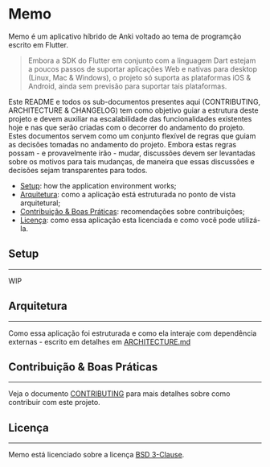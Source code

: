# Memo

Memo é um aplicativo híbrido de Anki voltado ao tema de programção escrito em Flutter.

> Embora a SDK do Flutter em conjunto com a linguagem Dart estejam a poucos passos de suportar aplicações Web e nativas
> para desktop (Linux, Mac & Windows), o projeto só suporta as plataformas iOS & Android, ainda sem previsão para 
> suportar tais plataformas.

Este README e todos os sub-documentos presentes aqui (CONTRIBUTING, ARCHITECTURE & CHANGELOG) tem como objetivo guiar a 
estrutura deste projeto e devem auxiliar na escalabilidade das funcionalidades existentes hoje e nas que serão criadas
com o decorrer do andamento do projeto. Estes documentos servem como um conjunto flexível de regras que guiam as 
decisões tomadas no andamento do projeto. Embora estas regras possam - e provavelmente irão - mudar, discussões devem
ser levantadas sobre os motivos para tais mudanças, de maneira que essas discussões e decisões sejam transparentes para 
todos.

- [Setup](#-setup): how the application environment works;
- [Arquitetura](#-arquitetura): como a aplicação está estruturada no ponto de vista arquitetural;
- [Contribuição & Boas Práticas](#-contribuição--boas-práticas): recomendações sobre contribuições;
- [Licença](#-licença): como essa aplicação esta licenciada e como você pode utilizá-la.

## Setup
---

WIP

## Arquitetura
---

Como essa aplicação foi estruturada e como ela interaje com dependência externas - escrito em detalhes em 
[ARCHITECTURE.md](ARCHITECTURE.md)

## Contribuição & Boas Práticas
---

Veja o documento [CONTRIBUTING](CONTRIBUTING.md) para mais detalhes sobre como contribuir com este projeto.

## Licença
---

Memo está licenciado sobre a licença [BSD 3-Clause](LICENSE).